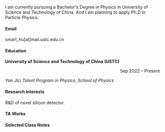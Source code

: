 I am currently pursuing a Bachelor's Degree in Physics in University of Science and Technology of China.
And I am planning to apply Ph.D in Particle Physics.

#### Email
smart_hu[at]mail.ustc.edu.cn

#### Education
**University of Science and Technology of China (USTC)**  <div style="text-align: right;">Sep 2022 – Present</div>

*Yan Jici Talent Program in Physics, School of Physics*  

#### Research Interests
R\&D of novel silicon detector.

#### TA Works

#### Selected Class Notes